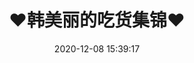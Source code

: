 ﻿---
title: ♥韩美丽的吃货集锦♥
date: 2020-12-08 15:39:17
type: "galleries"
layout: "galleries"
password: e79c58e77d4b41ca8f3bcdabd65417b4c3c35416dc700c7727fb719ba3e0011d
---